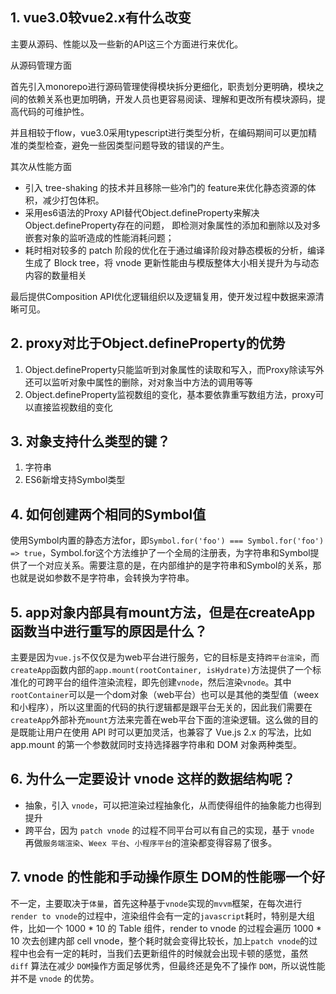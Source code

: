 ## 1. vue3.0较vue2.x有什么改变

主要从源码、性能以及一些新的API这三个方面进行来优化。

从源码管理方面

首先引入monorepo进行源码管理使得模块拆分更细化，职责划分更明确，模块之间的依赖关系也更加明确，开发人员也更容易阅读、理解和更改所有模块源码，提高代码的可维护性。

并且相较于flow，vue3.0采用typescript进行类型分析，在编码期间可以更加精准的类型检查，避免一些因类型问题导致的错误的产生。

其次从性能方面

+ 引入 tree-shaking 的技术并且移除一些冷门的 feature来优化静态资源的体积，减少打包体积。
+ 采用es6语法的Proxy API替代Object.defineProperty来解决Object.defineProperty存在的问题， 即检测对象属性的添加和删除以及对多嵌套对象的监听造成的性能消耗问题；
+ 耗时相对较多的 patch 阶段的优化在于通过编译阶段对静态模板的分析，编译生成了 Block tree，将 vnode 更新性能由与模版整体大小相关提升为与动态内容的数量相关

最后提供Composition API优化逻辑组织以及逻辑复用，使开发过程中数据来源清晰可见。

## 2. proxy对比于Object.defineProperty的优势

1. Object.defineProperty只能监听到对象属性的读取和写入，而Proxy除读写外还可以监听对象中属性的删除，对对象当中方法的调用等等
2. Object.defineProperty监视数组的变化，基本要依靠重写数组方法，proxy可以直接监视数组的变化

## 3. 对象支持什么类型的键？

1. 字符串
2. ES6新增支持Symbol类型

## 4. 如何创建两个相同的Symbol值

使用Symbol内置的静态方法for，即`Symbol.for('foo') === Symbol.for('foo') => true`，Symbol.for这个方法维护了一个全局的注册表，为字符串和Symbol提供了一个对应关系。需要注意的是，在内部维护的是字符串和Symbol的关系，那也就是说如参数不是字符串，会转换为字符串。

## 5. app对象内部具有mount方法，但是在createApp函数当中进行重写的原因是什么？

主要是因为`vue.js`不仅仅是为web平台进行服务，它的目标是支持`跨平台渲染`，而`createApp`函数内部的`app.mount(rootContainer, isHydrate)`方法提供了一个标准化的可跨平台的组件渲染流程，即先创建`vnode`，然后渲染`vnode`。其中`rootContainer`可以是一个dom对象（web平台）也可以是其他的类型值（weex和小程序），所以这里面的代码的执行逻辑都是跟平台无关的，因此我们需要在`createApp`外部补充`mount`方法来完善在web平台下面的渲染逻辑。这么做的目的是既能让用户在使用 API 时可以更加灵活，也兼容了 Vue.js 2.x 的写法，比如 app.mount 的第一个参数就同时支持选择器字符串和 DOM 对象两种类型。

## 6. 为什么一定要设计 vnode 这样的数据结构呢？

+ 抽象，引入 `vnode`，可以把渲染过程抽象化，从而使得组件的抽象能力也得到提升
+ 跨平台，因为 `patch vnode` 的过程不同平台可以有自己的实现，基于 `vnode` 再做`服务端渲染`、`Weex 平台`、`小程序平台`的渲染都变得容易了很多。

## 7. vnode 的性能和手动操作原生 DOM的性能哪一个好

不一定，主要取决于`体量`，首先这种基于`vnode`实现的`mvvm`框架，在每次进行`render to vnode`的过程中，渲染组件会有一定的`javascript`耗时，特别是大组件，比如一个 1000 * 10 的 Table 组件，render to vnode 的过程会遍历 1000 * 10 次去创建内部 cell vnode，整个耗时就会变得比较长，加上`patch vnode`的过程中也会有一定的耗时，当我们去更新组件的时候就会出现卡顿的感觉，虽然 `diff` 算法在减少 `DOM`操作方面足够优秀，但最终还是免不了操作 `DOM`，所以说性能并不是 `vnode` 的优势。